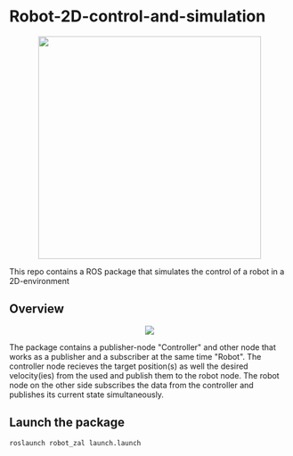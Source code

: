 # Robot-2D-control-and-simulation
<p align="center">
    <img src= "https://user-images.githubusercontent.com/68400719/148759460-c329fdb2-83c4-4d86-99df-deb8bd23c232.gif" width="400"/>
</p>
This repo contains a ROS package that simulates the control of a robot in a 2D-environment

## Overview
<p align="center">
    <img src="https://user-images.githubusercontent.com/68400719/148756248-94311fa8-1d31-414e-b85a-387a8166607b.png"/>
</p>
The package contains a publisher-node "Controller" and other node that works as a publisher and a subscriber at the same time "Robot".
The controller node recieves the target position(s) as well the desired velocity(ies) from the used and publish them to the robot node. The robot node on the other side subscribes the data from the controller and publishes its current state simultaneously. 

## Launch the package
```
roslaunch robot_zal launch.launch
```
